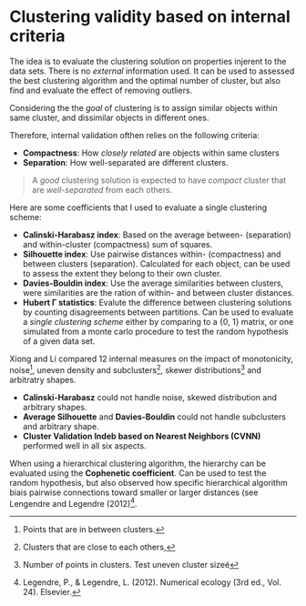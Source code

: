 # Clustering validity based on internal criteria

The idea is to evaluate the clustering solution on properties injerent to the data sets. 
There is no *external* information used. It can be used to assessed the best
clustering algorithm and the optimal number of cluster, but also find
and evaluate the effect of removing outliers.

Considering the the *goal* of clustering is to assign similar objects
within same cluster, and dissimilar objects in different
ones. 

Therefore, internal validation ofthen relies on the following
criteria:

- **Compactness**: How *closely related* are objects within same clusters
- **Separation**: How well-separated are different clusters.

> A *good* clustering solution is expected to have *compact* cluster
> that are *well-separated* from each others.

Here are some coefficients that I used to evaluate a single clustering
scheme:

- **Calinski-Harabasz index**: Based on the average between-
  (separation) and within-cluster (compactness) sum of squares.
- **Silhouette index**: Use pairwise distances within- (compactness) and between
  clusters (separation). Calculated for each object, can be used to assess the extent
  they belong to their own cluster.
- **Davies-Bouldin index**: Use the average similarities between
  clusters, were similarities are the ration of within- and between
  cluster distances.
- **Hubert Γ statistics**: Evalute the difference between clustering
  solutions by counting disagreements between partitions. Can be used to
  evaluate a *single clustering scheme* either by comparing to a {0, 1}
  matrix, or one simulated from a monte carlo procedure to test the
  random hypothesis of a given data set.


Xiong and Li compared 12 internal measures on the impact of
monotonicity, noise[^info1], uneven density and
subclusters[^info2], skewer distributions[^info3] and arbitratry shapes.

- **Calinski-Harabasz** could not handle  noise, skewed distribution
  and arbitrary shapes.
- **Average Silhouette** and **Davies-Bouldin** could not handle subclusters and
  arbitrary shape.
- **Cluster Validation Indeb based on Nearest Neighbors (CVNN)** performed well in all six aspects.

When using a hierarchical clustering algorithm, the hierarchy can be
evaluated using the **Cophenetic coefficient**. Can be used to test the
random hypothesis, but also observed how specific hierarchical algorithm
biais pairwise connections toward smaller or larger distances (see
Lengendre and Legendre (2012)[^ref1].

[^ref1]: Legendre, P., & Legendre, L. (2012). Numerical ecology (3rd ed., Vol. 24). Elsevier.
[^ref2]: Xiong, H., Li Z. (2014). Clustering Validation Measures. In Aggarwal, C. C. (ed.), Reddy C. K.. (2014). Data Clustering: Algorithms and Applications (First edition). Chapman and Hall/CRC.
[^info1]: Points that are in between clusters.
[^info2]: Clusters that are close to each others,
[^info3]: Number of points in clusters. Test uneven cluster sizeé
